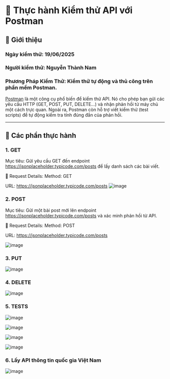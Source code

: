 # 🧪 Thực hành Kiểm thử API với Postman

## 🚀 Giới thiệu

### Ngày kiểm thử: 19/06/2025

### Người kiểm thử: Nguyễn Thành Nam

### Phương Pháp Kiểm Thử: Kiểm thử tự động và thủ công trên phần mềm Postman.

[Postman](https://www.postman.com) là một công cụ phổ biến để kiểm thử API. Nó cho phép bạn gửi các yêu cầu HTTP (GET, POST, PUT, DELETE...) và nhận phản hồi từ máy chủ một cách trực quan. Ngoài ra, Postman còn hỗ trợ viết kiểm thử (test scripts) để tự động kiểm tra tính đúng đắn của phản hồi.

---

## 📌 Các phần thực hành

### 1. GET

Mục tiêu: Gửi yêu cầu GET đến endpoint https://jsonplaceholder.typicode.com/posts để lấy danh sách các bài viết.

🔹 Request Details:
Method: GET

URL: https://jsonplaceholder.typicode.com/posts
![image](https://github.com/user-attachments/assets/3f3c6752-4fd5-46c6-9efc-520b57add3d0)

### 2. POST

Mục tiêu: Gửi một bài post mới lên endpoint https://jsonplaceholder.typicode.com/posts và xác minh phản hồi từ API.

🔹 Request Details:
Method: POST

URL: https://jsonplaceholder.typicode.com/posts

![image](https://github.com/user-attachments/assets/4c920607-e196-45ce-a6eb-9443b944803d)

### 3. PUT

![image](https://github.com/user-attachments/assets/1a31a52a-69ff-42d2-b541-3efbfc9dfefb)

### 4. DELETE

![image](https://github.com/user-attachments/assets/5e902e62-f487-4c16-9b66-6487810b7c4f)

### 5. TESTS

![image](https://github.com/user-attachments/assets/4f9da500-fb91-4171-adf9-843fa75987a5)

![image](https://github.com/user-attachments/assets/ee4738a7-043d-4e03-9f42-b011dd2af27d)

![image](https://github.com/user-attachments/assets/15d5d1b0-4d44-4b13-9b1b-77427e99a93a)

![image](https://github.com/user-attachments/assets/d181c627-c75b-4dfe-8ef8-e33ad8ebc25f)

### 6. Lấy API thông tin quốc gia Việt Nam

![image](https://github.com/user-attachments/assets/e8e6c6ff-03cf-4765-aabb-03f363e499ac)
